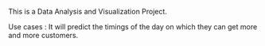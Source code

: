 This is a Data Analysis and Visualization Project.

Use cases :
It will predict the timings of the day on which they can get more and more customers.

